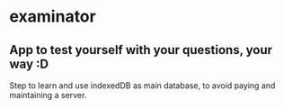# examinator
App to test yourself with your questions, your way :D
---
Step to learn and use indexedDB as main database, to avoid paying and maintaining a server.
